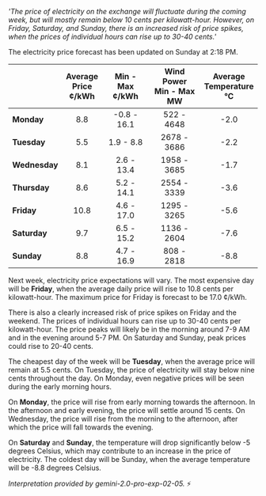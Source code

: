 *'The price of electricity on the exchange will fluctuate during the coming week, but will mostly remain below 10 cents per kilowatt-hour. However, on Friday, Saturday, and Sunday, there is an increased risk of price spikes, when the prices of individual hours can rise up to 30-40 cents.'*

The electricity price forecast has been updated on Sunday at 2:18 PM.

|   | Average<br>Price<br>¢/kWh | Min - Max<br>¢/kWh | Wind Power<br>Min - Max<br>MW | Average<br>Temperature<br>°C |
|:-------------|:----------------:|:----------------:|:-------------:|:-------------:|
| **Monday**  | 8.8 | -0.8 - 16.1 | 522 - 4648 | -2.0 |
| **Tuesday**  | 5.5 | 1.9 - 8.8 | 2678 - 3686 | -2.2 |
| **Wednesday**  | 8.1 | 2.6 - 13.4 | 1958 - 3685 | -1.7 |
| **Thursday**  | 8.6 | 5.2 - 14.1 | 2554 - 3339 | -3.6 |
| **Friday**  | 10.8 | 4.6 - 17.0 | 1295 - 3265 | -5.6 |
| **Saturday**  | 9.7 | 6.5 - 15.2 | 1136 - 2604 | -7.6 |
| **Sunday**  | 8.8 | 4.7 - 16.9 | 808 - 2818 | -8.8 |

Next week, electricity price expectations will vary. The most expensive day will be **Friday**, when the average daily price will rise to 10.8 cents per kilowatt-hour. The maximum price for Friday is forecast to be 17.0 ¢/kWh.

There is also a clearly increased risk of price spikes on Friday and the weekend. The prices of individual hours can rise up to 30-40 cents per kilowatt-hour. The price peaks will likely be in the morning around 7-9 AM and in the evening around 5-7 PM. On Saturday and Sunday, peak prices could rise to 20-40 cents.

The cheapest day of the week will be **Tuesday**, when the average price will remain at 5.5 cents. On Tuesday, the price of electricity will stay below nine cents throughout the day. On Monday, even negative prices will be seen during the early morning hours.

On **Monday**, the price will rise from early morning towards the afternoon. In the afternoon and early evening, the price will settle around 15 cents. On Wednesday, the price will rise from the morning to the afternoon, after which the price will fall towards the evening.

On **Saturday** and **Sunday**, the temperature will drop significantly below -5 degrees Celsius, which may contribute to an increase in the price of electricity. The coldest day will be Sunday, when the average temperature will be -8.8 degrees Celsius.

*Interpretation provided by gemini-2.0-pro-exp-02-05.* ⚡️

